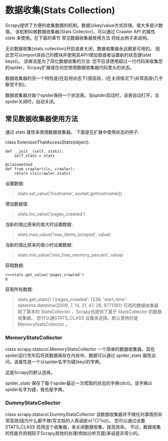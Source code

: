 # 数据收集(Stats Collection)
Scrapy提供了方便的收集数据的机制。数据以key/value方式存储，值大多是计数值。 该机制叫做数据收集器(Stats Collector)，可以通过 Crawler API 的属性 stats 来使用。在下面的章节 常见数据收集器使用方法 将给出例子来说明。

无论数据收集(stats collection)开启或者关闭，数据收集器永远都是可用的。 因此您可以import进自己的模块并使用其API(增加值或者设置新的状态键(stat keys))。 该做法是为了简化数据收集的方法: 您不应该使用超过一行代码来收集您的spider，Scrpay扩展或任何您使用数据收集器代码里头的状态。

数据收集器的另一个特性是(在启用状态下)很高效，(在关闭情况下)非常高效(几乎察觉不到)。

数据收集器对每个spider保持一个状态表。当spider启动时，该表自动打开，当spider关闭时，自动关闭。

## 常见数据收集器使用方法
通过 stats 属性来使用数据收集器。 下面是在扩展中使用状态的例子:

class ExtensionThatAccessStats(object):

    def __init__(self, stats):
        self.stats = stats
    
    @classmethod
    def from_crawler(cls, crawler):
        return cls(crawler.stats)
设置数据:

>stats.set_value('hostname', socket.gethostname())

增加数据值:

>stats.inc_value('pages_crawled')

当新的值比原来的值大时设置数据:

>stats.max_value('max_items_scraped', value)

当新的值比原来的值小时设置数据:

>stats.min_value('min_free_memory_percent', value)

获取数据:
```
>>>stats.get_value('pages_crawled')
8
```
获取所有数据:

> stats.get_stats()
{'pages_crawled': 1238, 'start_time': datetime.datetime(2009, 7, 14, 21, 47, 28, 977139)}
可用的数据收集器
除了基本的 StatsCollector ，Scrapy也提供了基于 StatsCollector 的数据收集器。 您可以通STATS_CLASS 设置来选择。默认使用的是 MemoryStatsCollector 。

### MemoryStatsCollector
class scrapy.statscol.MemoryStatsCollector
一个简单的数据收集器。其在spider运行完毕后将其数据保存在内存中。数据可以通过 spider_stats 属性访问。该属性是一个以spider名字为键(key)的字典。

这是Scrapy的默认选择。

spider_stats
保存了每个spider最近一次爬取的状态的字典(dict)。该字典以spider名字为键，值也是字典。

### DummyStatsCollector
class scrapy.statscol.DummyStatsCollector
该数据收集器并不做任何事情但非常高效(因为什么都不做(写文档的人真调皮o(╯□╰)o))。 您可以通过设置 STATS_CLASS 启用这个收集器，来关闭数据收集，提高效率。 不过，数据收集的性能负担相较于Scrapy其他的处理(例如分析页面)来说是非常小的。